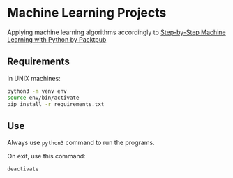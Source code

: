 # Machine Learning Projects
Applying machine learning algorithms accordingly to [Step-by-Step Machine Learning with Python by Packtpub](https://www.packtpub.com/big-data-and-business-intelligence/step-step-machine-learning-python-video)

## Requirements 

In UNIX machines:
```sh
python3 -m venv env
source env/bin/activate
pip install -r requirements.txt
```

## Use
Always use ```python3``` command to run the programs.

On exit, use this command:
```sh
deactivate
```
